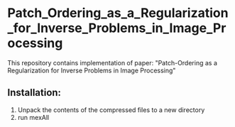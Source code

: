 # Patch_Ordering_as_a_Regularization_for_Inverse_Problems_in_Image_Processing
This repository contains implementation of paper: "Patch-Ordering as a Regularization for Inverse Problems in Image Processing"

Installation:
-------------
1. Unpack the contents of the compressed files to a new directory
2. run mexAll

